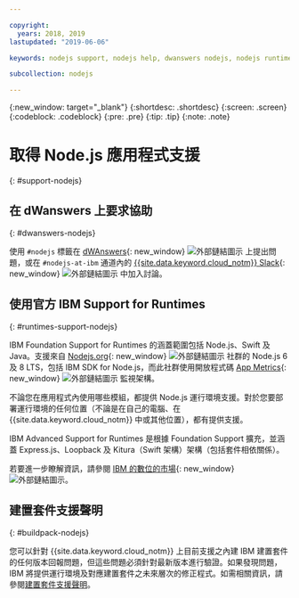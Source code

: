 ```yaml
---

copyright:
  years: 2018, 2019
lastupdated: "2019-06-06"

keywords: nodejs support, nodejs help, dwanswers nodejs, nodejs runtimes, nodejs buildpack, ibm support nodejs, foundation support nodejs, runtime support nodejs, nodejs app support

subcollection: nodejs

---
```


{:new_window: target="_blank"}
{:shortdesc: .shortdesc}
{:screen: .screen}
{:codeblock: .codeblock}
{:pre: .pre}
{:tip: .tip}
{:note: .note}

# 取得 Node.js 應用程式支援
{: #support-nodejs}

## 在 dWanswers 上要求協助
{: #dwanswers-nodejs}

使用 `#nodejs` 標籤在 [dWAnswers](https://developer.ibm.com/answers/smartspace/nodejs/index.html){: new_window} ![外部鏈結圖示](../icons/launch-glyph.svg "外部鏈結圖示") 上提出問題，或在 `#nodejs-at-ibm` 通道內的 [{{site.data.keyword.cloud_notm}} Slack](https://ibm-cloud-tech.slack.com){: new_window} ![外部鏈結圖示](../icons/launch-glyph.svg "外部鏈結圖示") 中加入討論。

## 使用官方 IBM Support for Runtimes
{: #runtimes-support-nodejs}

IBM Foundation Support for Runtimes 的涵蓋範圍包括 Node.js、Swift 及 Java。支援來自 [Nodejs.org](https://nodejs.org/){: new_window} ![外部鏈結圖示](../icons/launch-glyph.svg "外部鏈結圖示") 社群的 Node.js 6 及 8 LTS，包括 IBM SDK for Node.js，而此社群使用開放程式碼 [App Metrics](https://developer.ibm.com/node/monitoring-post-mortem/application-metrics-node-js/){: new_window} ![外部鏈結圖示](../icons/launch-glyph.svg "外部鏈結圖示") 監視架構。

不論您在應用程式內使用哪些模組，都提供 Node.js 運行環境支援。對於您要部署運行環境的任何位置（不論是在自己的電腦、在 {{site.data.keyword.cloud_notm}} 中或其他位置），都有提供支援。

IBM Advanced Support for Runtimes 是根據 Foundation Support 擴充，並涵蓋 Express.js、Loopback 及 Kitura（Swift 架構）架構（包括套件相依關係）。

若要進一步瞭解資訊，請參閱 [IBM 的數位的市場](https://www.ibm.com/cloud/support-for-runtimes){: new_window} ![外部鏈結圖示](../icons/launch-glyph.svg "外部鏈結圖示")。

## 建置套件支援聲明
{: #buildpack-nodejs}

您可以針對 {{site.data.keyword.cloud_notm}} 上目前支援之內建 IBM 建置套件的任何版本回報問題，但這些問題必須針對最新版本進行驗證。如果發現問題，IBM 將提供運行環境及對應建置套件之未來層次的修正程式。如需相關資訊，請參閱[建置套件支援聲明](/docs/runtimes-common?topic=runtimes-common-buildpack_support_statement)。
